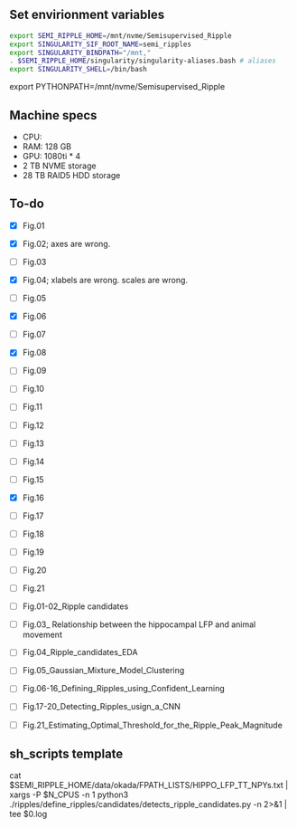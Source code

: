 ## Set envirionment variables
``` bash
export SEMI_RIPPLE_HOME=/mnt/nvme/Semisupervised_Ripple
export SINGULARITY_SIF_ROOT_NAME=semi_ripples
export SINGULARITY_BINDPATH="/mnt,"
. $SEMI_RIPPLE_HOME/singularity/singularity-aliases.bash # aliases
export SINGULARITY_SHELL=/bin/bash
```

export PYTHONPATH=/mnt/nvme/Semisupervised_Ripple


## Machine specs
- CPU:
- RAM: 128 GB
- GPU: 1080ti * 4
- 2 TB NVME storage
- 28 TB RAID5 HDD storage



## To-do
- [x] Fig.01
- [x] Fig.02; axes are wrong.
- [ ] Fig.03
- [x] Fig.04; xlabels are wrong. scales are wrong.
- [ ] Fig.05
- [x] Fig.06
- [ ] Fig.07
- [x] Fig.08
- [ ] Fig.09
- [ ] Fig.10
- [ ] Fig.11
- [ ] Fig.12
- [ ] Fig.13
- [ ] Fig.14
- [ ] Fig.15
- [x] Fig.16
- [ ] Fig.17
- [ ] Fig.18
- [ ] Fig.19
- [ ] Fig.20
- [ ] Fig.21



- [ ] Fig.01-02_Ripple candidates
- [ ] Fig.03_ Relationship between the hippocampal LFP and animal movement
- [ ] Fig.04_Ripple_candidates_EDA
- [ ] Fig.05_Gaussian_Mixture_Model_Clustering
- [ ] Fig.06-16_Defining_Ripples_using_Confident_Learning
- [ ] Fig.17-20_Detecting_Ripples_usign_a_CNN
- [ ] Fig.21_Estimating_Optimal_Threshold_for_the_Ripple_Peak_Magnitude


## sh_scripts template
cat $SEMI_RIPPLE_HOME/data/okada/FPATH_LISTS/HIPPO_LFP_TT_NPYs.txt |
xargs -P $N_CPUS -n 1 python3 ./ripples/define_ripples/candidates/detects_ripple_candidates.py -n 2>&1 | tee $0.log
